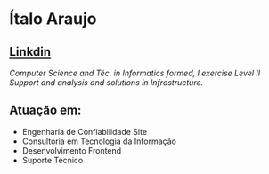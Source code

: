 # Ítalo Araujo
## [Linkdin](https://www.linkedin.com/in/italoaraujosantos/)

*Computer Science and Téc. in Informatics formed, I exercise Level II Support and analysis and solutions in Infrastructure.*

## Atuação em:
- Engenharia de Confiabilidade Site
- Consultoria em Tecnologia da Informação
- Desenvolvimento Frontend
- Suporte Técnico 
